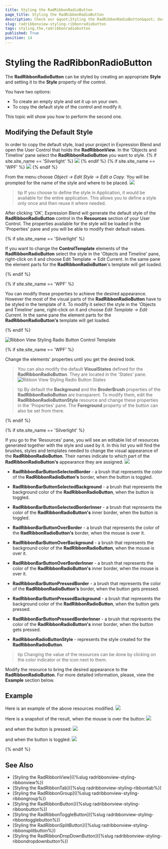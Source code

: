 ```yaml
---
title: Styling the RadRibbonRadioButton
page_title: Styling the RadRibbonRadioButton
description: Check our &quot;Styling the RadRibbonRadioButton&quot; documentation article for the RadRibbonView WPF control.
slug: radribbonview-styling-ribbonradiobutton
tags: styling,the,radribbonradiobutton
published: True
position: 14
---
```


# Styling the RadRibbonRadioButton

The __RadRibbonRadioButton__ can be styled by creating an appropriate __Style__ and setting it to the __Style__ property of the control.			

You have two options:

* To create an empty style and set it up on your own.
* To copy the default style of the control and modify it.

This topic will show you how to perform the second one.

## Modifying the Default Style

In order to copy the default style, load your project in Expression Blend and open the User Control that holds the __RadRibbonView__. In the 'Objects and Timeline' pane select the __RadRibbonRadioButton__ you want to style.
{% if site.site_name == 'Silverlight' %}
![](images/RibbonView_Styling_RadioButton_Locate.png)
{% endif %}
{% if site.site_name == 'WPF' %}
![](images/RibbonView_Styling_RadioButton_LocateWPF.png)
{% endif %}

From the menu choose *Object -> Edit Style -> Edit a Copy*. You will be prompted for the name of the style and where to be placed.
![](images/RibbonView_Styling_RadioButton_CreateStyle.png)

>tip If you choose to define the style in Application, it would be available for the entire application. This allows you to define a style only once and then reuse it where needed.

After clicking 'OK', Expression Blend will generate the default style of the __RadRibbonRadioButton__ control in the __Resources__ section of your User Control. The properties available for the style will be loaded in the 'Properties' pane and you will be able to modify their default values.

{% if site.site_name == 'Silverlight' %}

If you want to change the __ControlTemplate__ elements of the __RadRibbonRadioButton__ select the style in the 'Objects and Timeline' pane, right-click on it and choose Edit Template -> Edit Current. In the same pane the element parts for the __RadRibbonRadioButton__'s template will get loaded.

{% endif %}

{% if site.site_name == 'WPF' %}

You can modify these properties to achieve the desired appearance. However the most of the visual parts of the __RadRibbonRadioButton__ have to be styled in the template of it. To modify it select the style in the 'Objects and Timeline' pane, right-click on it and choose *Edit Template -> Edit Current*. In the same pane the element parts for the __RadRibbonRadioButton's__ template will get loaded.

{% endif %}

![Ribbon View Styling Radio Button Control Template](images/RibbonView_Styling_RadioButton_ControlTemplate.png)

{% if site.site_name == 'WPF' %}

Change the elements' properties until you get the desired look.

>You can also modify the default __VisualStates__ defined for the __RadRibbonRadioButton__. They are located in the 'States' pane.
>![Ribbon View Styling Radio Button States](images/RibbonView_Styling_RadioButton_States.png)

>tip By default the __Background__ and the __BroderBrush__ properties of the __RadRibbonRadioButton__ are transparent. To modify them, edit the __RadRibbonRadioButtonStyle__ resource and change these properties in the 'Properties' pane. The __Foreground__ property of the button can also be set from there.	

{% endif %}

{% if site.site_name == 'Silverlight' %}

If you go to the 'Resources' pane, you will see an editable list of resources generated together with the style and used by it. In this list you will find the brushes, styles and templates needed to change the visual appearance of the __RadRibbonRadioButton__. Their names indicate to which part of the __RadRibbonRadioButton's__ appearance they are assigned.
![](images/RibbonView_Styling_RadioButton_Resources.png)

* __RadRibbonBarButtonSelectedBorder__ - a brush that represents the color of the __RadRibbonRadioButton's__ border, when the button is toggled.              

* __RadRibbonBarButtonSelectedBackground__ - a brush that represents the background color of the __RadRibbonRadioButton__, when the button is toggled.              

* __RadRibbonBarButtonSelectedBorderInner__ - a brush that represents the color of the __RadRibbonRadioButton's__ inner border, when the button is toggled.              

* __RadRibbonBarButtonOverBorder__ - a brush that represents the color of the __RadRibbonRadioButton's__ border, when the mouse is over it.              

* __RadRibbonBarButtonOverBackground__ - a brush that represents the background color of the __RadRibbonRadioButton__, when the mouse is over it.              

* __RadRibbonBarButtonOverBorderInner__ - a brush that represents the color of the __RadRibbonRadioButton's__ inner border, when the mouse is over it.              

* __RadRibbonBarButtonPressedBorder__ - a brush that represents the color of the __RadRibbonRadioButton's__ border, when the button gets pressed.              

* __RadRibbonBarButtonPressedBackground__ - a brush that represents the background color of the __RadRibbonRadioButton__, when the button gets pressed.              

* __RadRibbonBarButtonPressedBorderInner__ - a brush that represents the color of the __RadRibbonRadioButton's__ inner border, when the button gets pressed.              

* __RadRibbonRadioButtonStyle__ - represents the style created for the __RadRibbonRadioButton__.              

>tip Changing the value of the resources can be done by clicking on the color indicator or the icon next to them.

Modify the resource to bring the desired appearance to the __RadRibbonRadioButton__. For more detailed information, please, view the __Example__ section below.

## Example

Here is an example of the above resources modified.
![](images/RibbonView_Styling_RadioButton_ResourcesModified.png)

Here is a snapshot of the result, when the mouse is over the button:
![](images/RibbonView_Styling_RadioButton_ExampleMouseOver.png)

and when the button is pressed:
![](images/RibbonView_Styling_RadioButton_ExamplePressed.png)

and when the button is toggled:
![](images/RibbonView_Styling_RadioButton_ExampleToggled.png)

{% endif %}			

## See Also
 * [Styling the RadRibbonView]({%slug radribbonview-styling-ribbonview%})
 * [Styling the RadRibbonTab]({%slug radribbonview-styling-ribbontab%})
 * [Styling the RadRibbonGroup]({%slug radribbonview-styling-ribbongroup%})
 * [Styling the RadRibbonButton]({%slug radribbonview-styling-ribbonbutton%})
 * [Styling the RadRibbonToggleButton]({%slug radribbonview-styling-ribbontogglebutton%})
 * [Styling the RadRibbonSplitButton]({%slug radribbonview-styling-ribbonsplitbutton%})
 * [Styling the RadRibbonDropDownButton]({%slug radribbonview-styling-ribbondropdownbutton%})